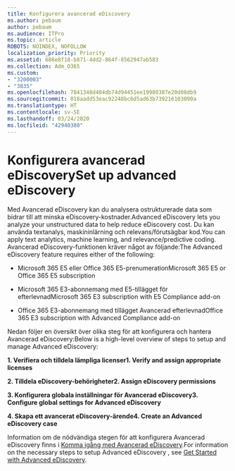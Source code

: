 ```yaml
---
title: Konfigurera avancerad eDiscovery
ms.author: pebaum
author: pebaum
ms.audience: ITPro
ms.topic: article
ROBOTS: NOINDEX, NOFOLLOW
localization_priority: Priority
ms.assetid: 686e8f18-b871-4dd2-864f-8562947ab583
ms.collection: Adm_O365
ms.custom:
- "3200003"
- "3835"
ms.openlocfilehash: 7841348d404db74d94451ee19980387e20d08db9
ms.sourcegitcommit: 018aadd53eac92248bc6d5ad63b739216103090a
ms.translationtype: HT
ms.contentlocale: sv-SE
ms.lasthandoff: 03/24/2020
ms.locfileid: "42940380"
---
```

# <a name="set-up-advanced-ediscovery"></a><span data-ttu-id="21b2a-102">Konfigurera avancerad eDiscovery</span><span class="sxs-lookup"><span data-stu-id="21b2a-102">Set up advanced eDiscovery</span></span>

<span data-ttu-id="21b2a-103">Med Avancerad eDiscovery kan du analysera ostrukturerade data som bidrar till att minska eDiscovery-kostnader.</span><span class="sxs-lookup"><span data-stu-id="21b2a-103">Advanced eDiscovery lets you analyze your unstructured data to help reduce eDiscovery cost.</span></span> <span data-ttu-id="21b2a-104">Du kan använda textanalys, maskininlärning och relevans/förutsägbar kod.</span><span class="sxs-lookup"><span data-stu-id="21b2a-104">You can apply text analytics, machine learning, and relevance/predictive coding.</span></span>  <span data-ttu-id="21b2a-105">Avancerad eDiscovery-funktionen kräver något av följande:</span><span class="sxs-lookup"><span data-stu-id="21b2a-105">The Advanced eDiscovery feature requires either of the following:</span></span>

- <span data-ttu-id="21b2a-106">Microsoft 365 E5 eller Office 365 E5-prenumeration</span><span class="sxs-lookup"><span data-stu-id="21b2a-106">Microsoft 365 E5 or Office 365 E5 subscription</span></span>

- <span data-ttu-id="21b2a-107">Microsoft 365 E3-abonnemang med E5-tillägget för efterlevnad</span><span class="sxs-lookup"><span data-stu-id="21b2a-107">Microsoft 365 E3 subscription with E5 Compliance add-on</span></span>

- <span data-ttu-id="21b2a-108">Office 365 E3-abonnemang med tillägget Avancerad efterlevnad</span><span class="sxs-lookup"><span data-stu-id="21b2a-108">Office 365 E3 subscription with Advanced Compliance add-on</span></span>

<span data-ttu-id="21b2a-109">Nedan följer en översikt över olika steg för att konfigurera och hantera Avancerad eDiscovery:</span><span class="sxs-lookup"><span data-stu-id="21b2a-109">Below is a high-level overview of steps to setup and manage Advanced eDiscovery:</span></span>

<span data-ttu-id="21b2a-110">**1. Verifiera och tilldela lämpliga licenser**</span><span class="sxs-lookup"><span data-stu-id="21b2a-110">**1. Verify and assign appropriate licenses**</span></span>

<span data-ttu-id="21b2a-111">**2. Tilldela eDiscovery-behörigheter**</span><span class="sxs-lookup"><span data-stu-id="21b2a-111">**2. Assign eDiscovery permissions**</span></span>

<span data-ttu-id="21b2a-112">**3. Konfigurera globala inställningar för Avancerad eDiscovery**</span><span class="sxs-lookup"><span data-stu-id="21b2a-112">**3. Configure global settings for Advanced eDiscovery**</span></span>

<span data-ttu-id="21b2a-113">**4. Skapa ett avancerat eDiscovery-ärende**</span><span class="sxs-lookup"><span data-stu-id="21b2a-113">**4. Create an Advanced eDiscovery case**</span></span>

<span data-ttu-id="21b2a-114">Information om de nödvändiga stegen för att konfigurera Avancerad eDiscovery finns i [Komma igång med Avancerad eDiscovery](https://docs.microsoft.com/microsoft-365/compliance/get-started-with-advanced-ediscovery?view=o365-worldwide).</span><span class="sxs-lookup"><span data-stu-id="21b2a-114">For information on the necessary steps to setup Advanced eDiscovery , see  [Get Started with Advanced eDiscovery](https://docs.microsoft.com/microsoft-365/compliance/get-started-with-advanced-ediscovery?view=o365-worldwide).</span></span>
